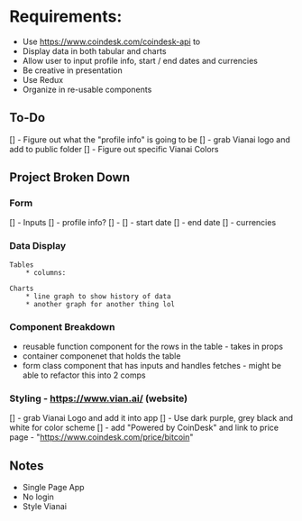 # Requirements:
* Use https://www.coindesk.com/coindesk-api to
* Display data in both tabular and charts
* Allow user to input profile info, start / end dates and currencies
* Be creative in presentation
* Use Redux
* Organize in re-usable components

## To-Do
[] - Figure out what the "profile info" is going to be
[] - grab Vianai logo and add to public folder
[] - Figure out specific Vianai Colors


## Project Broken Down

### Form
[] - Inputs
    [] - profile info?
        [] - 
    [] - start date
    [] - end date
    [] - currencies

### Data Display
    Tables
        * columns:

    Charts
        * line graph to show history of data
        * another graph for another thing lol

### Component Breakdown
* reusable function component for the rows in the table - takes in props
* container componenet that holds the table
* form class component that has inputs and handles fetches - might be able to refactor this into 2 comps

### Styling - https://www.vian.ai/ (website)
[] - grab Vianai Logo and add it into app
[] - Use dark purple, grey black and white for color scheme
[] - add "Powered by CoinDesk" and link to price page - "https://www.coindesk.com/price/bitcoin"

## Notes
* Single Page App
* No login
* Style Vianai